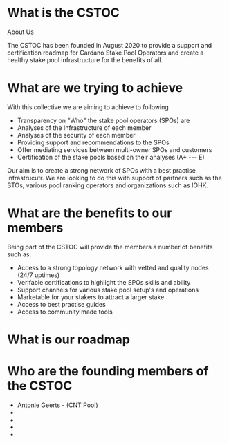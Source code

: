 # What is the CSTOC 
About Us

The CSTOC has been founded in August 2020 to provide a support and certification roadmap for Cardano Stake Pool Operators and create a healthy stake pool infrastructure for the benefits of all.

# What are we trying to achieve

With this collective we are aiming to achieve to following

- Transparency on "Who" the stake pool operators (SPOs) are
- Analyses of the Infrastructure of each member
- Analyses of the security of each member
- Providing support and recommendations to the SPOs
- Offer mediating services between multi-owner SPOs and customers
- Certification of the stake pools based on their analyses (A+ --- E)

Our aim is to create a strong network of SPOs with a best practise infrastrucutr.  We are looking to do this with support of partners such as the STOs, various pool ranking operators and organizations such as IOHK. 

# What are the benefits to our members

Being part of the CSTOC will provide the members a number of benefits such as:

- Access to a strong topology network with vetted and quality nodes (24/7 uptimes)
- Verifable certifications to highlight the SPOs skills and ability
- Support channels for various stake pool setup's and operations
- Marketable for your stakers to attract a larger stake
- Access to best practise guides
- Access to community made tools

# What is our roadmap

# Who are the founding members of the CSTOC

- Antonie Geerts - (CNT Pool)
-
-
-
-





